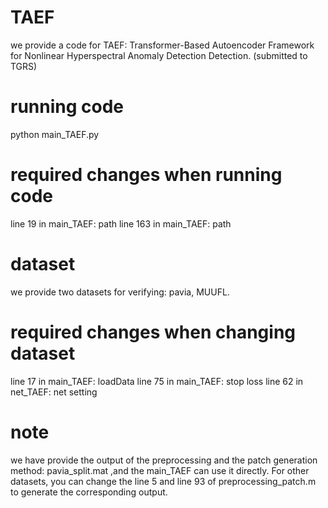 # TAEF
we provide a code for TAEF: Transformer-Based Autoencoder Framework for Nonlinear Hyperspectral Anomaly Detection Detection. (submitted to TGRS)

# running code
python main_TAEF.py

# required changes when running code
line 19 in main_TAEF: path
line 163 in main_TAEF: path

# dataset
we provide two datasets for verifying: pavia, MUUFL.

# required changes when changing dataset
line 17 in main_TAEF: loadData
line 75 in main_TAEF: stop loss
line 62 in net_TAEF: net setting

# note
we have provide the output of the preprocessing and the patch generation method: pavia_split.mat 
,and the main_TAEF can use it directly. For other datasets, you can change the line 5 and line 93 of preprocessing_patch.m to generate the corresponding output. 
